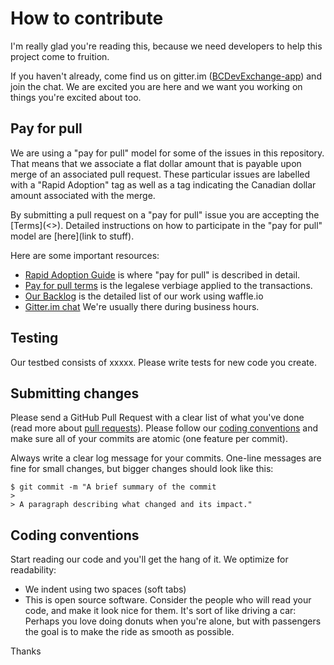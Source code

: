 # How to contribute

I'm really glad you're reading this, because we need developers to help this project come to fruition.

If you haven't already, come find us on gitter.im ([BCDevExchange-app](https://gitter.im/BCDevExchange/BCDevExchange-app)) and join the chat. We are excited you are here and we want you working on things you're excited about too.

## Pay for pull

We are using a "pay for pull" model for some of the issues in this repository. That means that we associate a flat dollar amount that is payable upon merge of an associated pull request. These particular issues are labelled with a "Rapid Adoption" tag as well as a tag indicating the Canadian dollar amount associated with the merge.

By submitting a pull request on a "pay for pull" issue you are accepting the [Terms](<<terms link>>). Detailed instructions on how to participate in the "pay for pull" model are [here](link to stuff).

Here are some important resources:

  * [Rapid Adoption Guide]() is where "pay for pull" is described in detail.
  * [Pay for pull terms]() is the legalese verbiage applied to the transactions.
  * [Our Backlog]() is the detailed list of our work using waffle.io
  * [Gitter.im chat]() We're usually there during business hours.

## Testing

Our testbed consists of xxxxx. Please write tests for new code you create.

## Submitting changes

Please send a GitHub Pull Request with a clear list of what you've done (read more about [pull requests](http://help.github.com/pull-requests/)). Please follow our [coding conventions]() and make sure all of your commits are atomic (one feature per commit).

Always write a clear log message for your commits. One-line messages are fine for small changes, but bigger changes should look like this:

    $ git commit -m "A brief summary of the commit
    > 
    > A paragraph describing what changed and its impact."

## Coding conventions

Start reading our code and you'll get the hang of it. We optimize for readability:

  * We indent using two spaces (soft tabs)
  * This is open source software. Consider the people who will read your code, and make it look nice for them. It's sort of like driving a car: Perhaps you love doing donuts when you're alone, but with passengers the goal is to make the ride as smooth as possible.

Thanks
